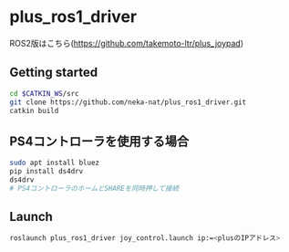 # plus_ros1_driver

ROS2版はこちら(https://github.com/takemoto-ltr/plus_joypad)

## Getting started

```sh
cd $CATKIN_WS/src
git clone https://github.com/neka-nat/plus_ros1_driver.git
catkin build
```

## PS4コントローラを使用する場合

```sh
sudo apt install bluez
pip install ds4drv
ds4drv
# PS4コントローラのホームとSHAREを同時押して接続
```

## Launch

```sh
roslaunch plus_ros1_driver joy_control.launch ip:=<plusのIPアドレス>
```
